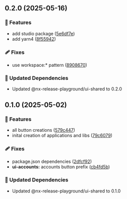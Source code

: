 ## 0.2.0 (2025-05-16)

### 🚀 Features

- add studio package ([5e6df7e](https://github.com/stefanbinder/nx-release-playground/commit/5e6df7e))
- add yarn4 ([8f55942](https://github.com/stefanbinder/nx-release-playground/commit/8f55942))

### 🩹 Fixes

- use workspace:* pattern ([8908670](https://github.com/stefanbinder/nx-release-playground/commit/8908670))

### 🧱 Updated Dependencies

- Updated @nx-release-playground/ui-shared to 0.2.0

## 0.1.0 (2025-05-02)

### 🚀 Features

- all button creations ([579c447](https://github.com/stefanbinder/nx-release-playground/commit/579c447))
- inital creation of applications and libs ([79c6079](https://github.com/stefanbinder/nx-release-playground/commit/79c6079))

### 🩹 Fixes

- package.json dependencies ([2dfcf92](https://github.com/stefanbinder/nx-release-playground/commit/2dfcf92))
- **ui-accounts:** accounts button prefix ([cb4fd5b](https://github.com/stefanbinder/nx-release-playground/commit/cb4fd5b))

### 🧱 Updated Dependencies

- Updated @nx-release-playground/ui-shared to 0.1.0